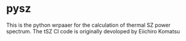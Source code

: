 # pysz
This is the python wrpaaer for the calculation of thermal SZ power spectrum.
The tSZ Cl code is originally devoloped by Eiichiro Komatsu
